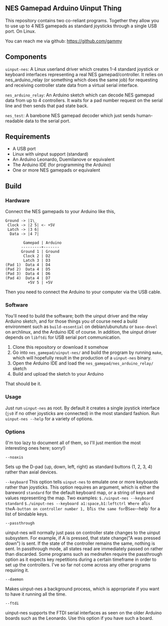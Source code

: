 NES Gamepad Arduino Uinput Thing
--------------------------------

This repository contains two co-reliant programs.
Together they allow you to use up to 4 NES gamepads as standard joysticks
through a single USB port. On Linux.

You can reach me via github: https://github.com/gammy

Components
----------

`uinput-nes`: A Linux userland driver which creates 1-4 standard joystick or keyboard interfaces representing a real NES gamepad/controller.
It relies on nes_arduino_relay (or something which does the same job) for 
requesting and receiving controller state data from a virtual serial 
interface.

`nes_arduino_relay`: An Arduino sketch which can decode NES gamepad data from up to 4 controllers.
It waits for a pad number request on the serial line and then sends that pad
state back.

`nes_test`: A barebone NES gamepad decoder which just sends human-readable data to the
serial port.

Requirements
------------
 * A USB port
 * Linux with uinput support (standard)
 * An Arduino Leonardo, Duemilanove or equivalent
 * The Arduino IDE (for programming the Arduino)
 * One or more NES gamepads or equivalent

Build
-----

### Hardware ###

Connect the NES gamepads to your Arduino like this,

	Ground -> |1\_ 
	 Clock -> |2 5| <- +5V
	 Latch -> |3 6|
	  Data -> |4 7|
	
	        Gamepad | Arduino
	       ---------+-------
	       Ground 1 | Ground
	        Clock 2 | D2
	        Latch 3 | D3
	(Pad 1)  Data 4 | D4
	(Pad 2)  Data 4 | D5
	(Pad 3)  Data 4 | D6
	(Pad 4)  Data 4 | D7
	          +5V 5 | +5V

Then you need to connect the Arduino to your computer via the USB cable.

### Software ###

You'll need to build the software; both the uinput driver and the relay Arduino sketch, and for those things you of course need a build environment such as `build-essential` on debian/ubunututu or `base-devel` on archlinux, and the Arduino IDE of course. In addition, the uinput driver depends on `libftdi` for USB serial port communication.

 1. Clone this repository or download it somehow
 2. Go into `nes_gamepad/uinput-nes/` and build the program by running `make`, which will hopefully result in the production of a `uinput-nes` binary.
 3. Open the Arduino IDE and load the `nes_gamepad/nes_arduino_relay/` sketch
 4. Build and upload the sketch to your Arduino

That should be it.

### Usage ###

Just run `uinput-nes` as root.
By default it creates a single joystick interface (`js0` if no other joysticks are connected) in the most standard fashion. Run `uinput-nes --help` for a variety of options.

### Options ###
(I'm too lazy to document all of them, so I'll just mention the most interesting ones here; sorry!)

`--noaxis`

Sets up the D-pad (up, down, left, right) as standard buttons (1, 2, 3, 4) rather than axial devices.

`--keyboard`
This option tells `uinput-nes` to emulate one or more keyboards rather than joysticks. This option requires an argument, which is either the bareword `standard` for the default keyboard map, or a string of keys and values representing the map. Two examples:
`$./uinput-nes --keyboard standard`
`$./uinput-nes --keyboard a1:space,b1:leftctrl
Where `a1` is the `A`-button on controller number 1, `b1` is the same for `B`
See `--help` for a list of bindable keys.

`--passthrough`

uinput-nes will normally just pass on controller state changes to the uinput subsystem. For example, if A is pressed, that state change("A was pressed down") is sent. If the state of the controller remains the same, nothing is sent. In passthrough mode, all states read are immediately passed on rather than discarded. Some programs such as mednafen require the passthrough option as it expects key repetitions during a certain timeframe in order to set up the controllers. I've so far not come across any other programs requiring it.

`--daemon`

Makes uinput-nes a background process, which is appropriate if you want to have it running all the time. 

`--ftdi`

uinput-nes supports the FTDI serial interfaces as seen on the older Arduino boards such as the Leonardo. Use this option if you have such a board.

